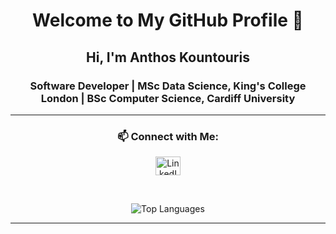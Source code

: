 <h1 align="center">Welcome to My GitHub Profile 👋</h1>

<h2 align="center">Hi, I'm Anthos Kountouris</h2>
<h3 align="center">Software Developer | MSc Data Science, King's College London | BSc Computer Science, Cardiff University</h3>

<hr>

<h3 align="center">📫 Connect with Me:</h3>
<p align="center">
  <a href="https://www.linkedin.com/in/anthos-kountouris-a891681ba/" target="_blank">
    <img align="center" src="https://raw.githubusercontent.com/rahuldkjain/github-profile-readme-generator/master/src/images/icons/Social/linked-in-alt.svg" alt="LinkedIn - Anthos Kountouris" height="30" width="40" />
  </a>
</p>

<br>

<p align="center">
  <img align="center" src="https://github-readme-stats.vercel.app/api/top-langs?username=anthoskountouris&show_icons=true&locale=en&layout=compact&theme=radical" alt="Top Languages" />
</p>

---
